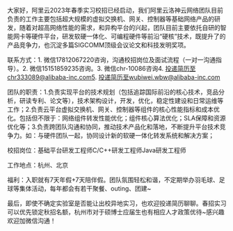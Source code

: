 大家好，阿里云2023年春季实习校招已经启动，我们阿里云洛神云网络团队目前负责的工作主要包括超大规模的虚拟交换机、网关、控制器等基础网络产品的研发，随着对超高网络性能的需求，和异构平台的兴起，团队目前主要依托自研的智能网卡等硬件平台，研发软硬一体化、可编程硬件等前沿“硬核”技术，既提升了的产品竞争力，也沉淀多篇SIGCOMM顶级会议论文和科技发明奖项。

联系方式：1. 微信17812067220咨询，沟通校招岗位及面试流程（一对一沟通指导）。2. 微信15151859235咨询。3. 微信chr-10086咨询4. 投递简历至chr333089@alibaba-inc.com5. 投递简历至wubiwei.wbw@alibaba-inc.com

团队的职责：1.负责实现平台的技术规划（包括追踪国际前沿的核心技术，竞品分析，研读专利、论文等），技术架构设计，开发，优化，稳定性建设和日常运维等工作；2.负责云平台虚拟交换机、网关、控制器等组件的核心性能指标和成本优化。包括但不限于：网络组件转发性能优化；组件核心算法优化；SLA保障和资源优化等；3.负责跨团队沟通和协同，推动技术产品化和落地，不断提升平台技术竞争力。如：与硬件团队一起，协同设计新的软硬一体化转发系统和解决方案；

校招岗位：基础平台研发工程师C/C++研发工程师Java研发工程师

工作地点：杭州、北京

福利：入职就有7天年假+7天陪伴假。团队氛围轻松和谐，不定期举办羽毛球、足球等集体活动，每年都会有若干聚餐、outing、团建~

最后，即使不确定实验室是否能让出校异地实习，也欢迎投递简历聊聊。春招实习可以优先锁定秋招名额，杭州市对于硕博士应届生也有相应人才政策优待~感兴趣欢迎加微信沟通！